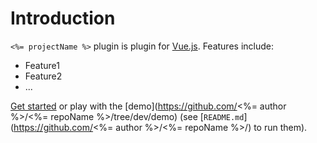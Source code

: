 # Introduction

`<%= projectName %>` plugin is plugin for [Vue.js](http://vuejs.org).
Features include:

- Feature1
- Feature2
- ...

[Get started](./started/) or play with the [demo](https://github.com/<%= author %>/<%= repoName %>/tree/dev/demo) (see [`README.md`](https://github.com/<%= author %>/<%= repoName %>/) to run them).
